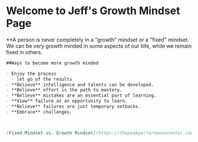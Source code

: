 # Welcome to Jeff's Growth Mindset Page

**A person is never completely in a "growth" mindset or a "fixed" mindset. We can be very growth minded in some aspects of our liife, while we remain fixed in others.

```markdown
##Ways to become more growth minded

- Enjoy the process
  - let go of the results
- **Believe** intelligence and talents can be developed.
- **Believe** effort is the path to mastery.
- **Believe** mistakes are an essential part of learning.
- **View** failure as an opportunity to learn.
- **Believe** failures are just temporary setbacks.
- **Embrace** challenges.



[Fixed Mindset vs. Growth Mindset](https://thepeakperformancecenter.com/development-series/mental-conditioning/mindsets/fixed-mindset-vs-growth-mindset/).
